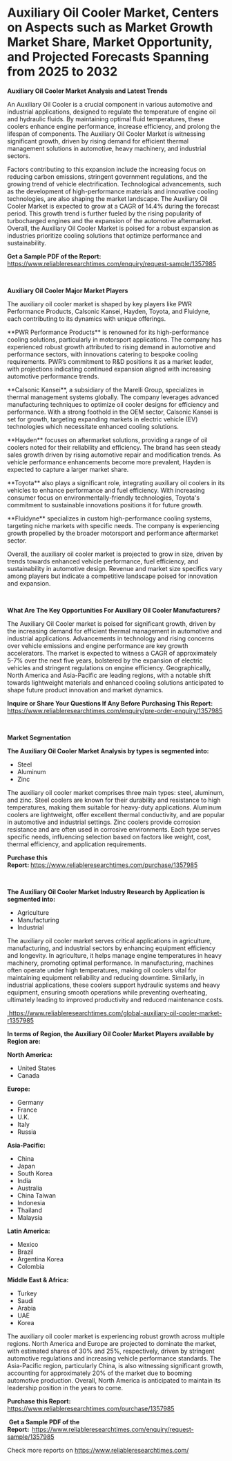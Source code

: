 <p><h1>Auxiliary Oil Cooler Market, Centers on Aspects such as Market Growth Market Share, Market Opportunity, and Projected Forecasts Spanning from 2025 to 2032</h1></p><p><strong>Auxiliary Oil Cooler Market Analysis and Latest Trends</strong></p>
<p><p>An Auxiliary Oil Cooler is a crucial component in various automotive and industrial applications, designed to regulate the temperature of engine oil and hydraulic fluids. By maintaining optimal fluid temperatures, these coolers enhance engine performance, increase efficiency, and prolong the lifespan of components. The Auxiliary Oil Cooler Market is witnessing significant growth, driven by rising demand for efficient thermal management solutions in automotive, heavy machinery, and industrial sectors.</p><p>Factors contributing to this expansion include the increasing focus on reducing carbon emissions, stringent government regulations, and the growing trend of vehicle electrification. Technological advancements, such as the development of high-performance materials and innovative cooling technologies, are also shaping the market landscape. The Auxiliary Oil Cooler Market is expected to grow at a CAGR of 14.4% during the forecast period. This growth trend is further fueled by the rising popularity of turbocharged engines and the expansion of the automotive aftermarket. Overall, the Auxiliary Oil Cooler Market is poised for a robust expansion as industries prioritize cooling solutions that optimize performance and sustainability.</p></p>
<p><strong>Get a Sample PDF of the Report:&nbsp;</strong> <a href="https://www.reliableresearchtimes.com/enquiry/request-sample/1357985?utm_campaign=3363&utm_medium=2&utm_source=Github&utm_content=ia&utm_term=08042025&utm_id=auxiliary-oil-cooler">https://www.reliableresearchtimes.com/enquiry/request-sample/1357985</a></p>
<p>&nbsp;</p>
<p><strong>Auxiliary Oil Cooler Major Market Players</strong></p>
<p><p>The auxiliary oil cooler market is shaped by key players like PWR Performance Products, Calsonic Kansei, Hayden, Toyota, and Fluidyne, each contributing to its dynamics with unique offerings.</p><p>**PWR Performance Products** is renowned for its high-performance cooling solutions, particularly in motorsport applications. The company has experienced robust growth attributed to rising demand in automotive and performance sectors, with innovations catering to bespoke cooling requirements. PWR’s commitment to R&D positions it as a market leader, with projections indicating continued expansion aligned with increasing automotive performance trends.</p><p>**Calsonic Kansei**, a subsidiary of the Marelli Group, specializes in thermal management systems globally. The company leverages advanced manufacturing techniques to optimize oil cooler designs for efficiency and performance. With a strong foothold in the OEM sector, Calsonic Kansei is set for growth, targeting expanding markets in electric vehicle (EV) technologies which necessitate enhanced cooling solutions.</p><p>**Hayden** focuses on aftermarket solutions, providing a range of oil coolers noted for their reliability and efficiency. The brand has seen steady sales growth driven by rising automotive repair and modification trends. As vehicle performance enhancements become more prevalent, Hayden is expected to capture a larger market share.</p><p>**Toyota** also plays a significant role, integrating auxiliary oil coolers in its vehicles to enhance performance and fuel efficiency. With increasing consumer focus on environmentally-friendly technologies, Toyota's commitment to sustainable innovations positions it for future growth.</p><p>**Fluidyne** specializes in custom high-performance cooling systems, targeting niche markets with specific needs. The company is experiencing growth propelled by the broader motorsport and performance aftermarket sector.</p><p>Overall, the auxiliary oil cooler market is projected to grow in size, driven by trends towards enhanced vehicle performance, fuel efficiency, and sustainability in automotive design. Revenue and market size specifics vary among players but indicate a competitive landscape poised for innovation and expansion.</p></p>
<p>&nbsp;</p>
<p><strong>What Are The Key Opportunities For Auxiliary Oil Cooler Manufacturers?</strong></p>
<p><p>The Auxiliary Oil Cooler market is poised for significant growth, driven by the increasing demand for efficient thermal management in automotive and industrial applications. Advancements in technology and rising concerns over vehicle emissions and engine performance are key growth accelerators. The market is expected to witness a CAGR of approximately 5-7% over the next five years, bolstered by the expansion of electric vehicles and stringent regulations on engine efficiency. Geographically, North America and Asia-Pacific are leading regions, with a notable shift towards lightweight materials and enhanced cooling solutions anticipated to shape future product innovation and market dynamics.</p></p>
<p><strong>Inquire or Share Your Questions If Any Before Purchasing This Report:</strong> <a href="https://www.reliableresearchtimes.com/enquiry/pre-order-enquiry/1357985?utm_campaign=3363&utm_medium=2&utm_source=Github&utm_content=ia&utm_term=08042025&utm_id=auxiliary-oil-cooler">https://www.reliableresearchtimes.com/enquiry/pre-order-enquiry/1357985</a></p>
<p>&nbsp;</p>
<p><strong>Market Segmentation</strong></p>
<p><strong>The Auxiliary Oil Cooler Market Analysis by types is segmented into:</strong></p>
<p><ul><li>Steel</li><li>Aluminum</li><li>Zinc</li></ul></p>
<p><p>The auxiliary oil cooler market comprises three main types: steel, aluminum, and zinc. Steel coolers are known for their durability and resistance to high temperatures, making them suitable for heavy-duty applications. Aluminum coolers are lightweight, offer excellent thermal conductivity, and are popular in automotive and industrial settings. Zinc coolers provide corrosion resistance and are often used in corrosive environments. Each type serves specific needs, influencing selection based on factors like weight, cost, thermal efficiency, and application requirements.</p></p>
<p><strong>Purchase this Report:&nbsp;</strong><a href="https://www.reliableresearchtimes.com/purchase/1357985?utm_campaign=3363&utm_medium=2&utm_source=Github&utm_content=ia&utm_term=08042025&utm_id=auxiliary-oil-cooler">https://www.reliableresearchtimes.com/purchase/1357985</a></p>
<p>&nbsp;</p>
<p><strong>The Auxiliary Oil Cooler Market Industry Research by Application is segmented into:</strong></p>
<p><ul><li>Agriculture</li><li>Manufacturing</li><li>Industrial</li></ul></p>
<p><p>The auxiliary oil cooler market serves critical applications in agriculture, manufacturing, and industrial sectors by enhancing equipment efficiency and longevity. In agriculture, it helps manage engine temperatures in heavy machinery, promoting optimal performance. In manufacturing, machines often operate under high temperatures, making oil coolers vital for maintaining equipment reliability and reducing downtime. Similarly, in industrial applications, these coolers support hydraulic systems and heavy equipment, ensuring smooth operations while preventing overheating, ultimately leading to improved productivity and reduced maintenance costs.</p></p>
<p><a href="https://www.reliableresearchtimes.com/global-auxiliary-oil-cooler-market-r1357985?utm_campaign=3363&utm_medium=2&utm_source=Github&utm_content=ia&utm_term=08042025&utm_id=auxiliary-oil-cooler">&nbsp;https://www.reliableresearchtimes.com/global-auxiliary-oil-cooler-market-r1357985</a></p>
<p><strong>In terms of Region, the Auxiliary Oil Cooler Market Players available by Region are:</strong></p>
<p>
    <p> <strong> North America: </strong>
        <ul>
            <li>United States</li>
            <li>Canada</li>
        </ul>
        </p> 
    <p> <strong> Europe: </strong>
        <ul>
            <li>Germany</li>
            <li>France</li>
            <li>U.K.</li>
            <li>Italy</li>
            <li>Russia</li>
        </ul>
        </p> 
    <p> <strong> Asia-Pacific: </strong>
        <ul>
            <li>China</li>
            <li>Japan</li>
            <li>South Korea</li>
            <li>India</li>
            <li>Australia</li>
            <li>China Taiwan</li>
            <li>Indonesia</li>
            <li>Thailand</li>
            <li>Malaysia</li>
        </ul>
        </p> 
    <p> <strong> Latin America: </strong>
        <ul>
            <li>Mexico</li>
            <li>Brazil</li>
            <li>Argentina Korea</li>
            <li>Colombia</li>
        </ul>
        </p> 
    <p> <strong> Middle East & Africa: </strong>
        <ul>
            <li>Turkey</li>
            <li>Saudi</li>
            <li>Arabia</li>
            <li>UAE</li>
            <li>Korea</li>
        </ul>
    </p>
    </p>
<p><p>The auxiliary oil cooler market is experiencing robust growth across multiple regions. North America and Europe are projected to dominate the market, with estimated shares of 30% and 25%, respectively, driven by stringent automotive regulations and increasing vehicle performance standards. The Asia-Pacific region, particularly China, is also witnessing significant growth, accounting for approximately 20% of the market due to booming automotive production. Overall, North America is anticipated to maintain its leadership position in the years to come.</p></p>
<p><strong>Purchase this Report: </strong><a href="https://www.reliableresearchtimes.com/purchase/1357985?utm_campaign=3363&utm_medium=2&utm_source=Github&utm_content=ia&utm_term=08042025&utm_id=auxiliary-oil-cooler">https://www.reliableresearchtimes.com/purchase/1357985</a></p>
<p>&nbsp;<strong>Get a Sample PDF of the Report:&nbsp;&nbsp;</strong><a href="https://www.reliableresearchtimes.com/enquiry/request-sample/1357985?utm_campaign=3363&utm_medium=2&utm_source=Github&utm_content=ia&utm_term=08042025&utm_id=auxiliary-oil-cooler">https://www.reliableresearchtimes.com/enquiry/request-sample/1357985</a></p>
<p><strong></strong></p>
<p>Check more reports on <a href="https://www.reliableresearchtimes.com/?utm_campaign=3363&utm_medium=2&utm_source=Github&utm_content=ia&utm_term=08042025&utm_id=auxiliary-oil-cooler">https://www.reliableresearchtimes.com/</a></p>